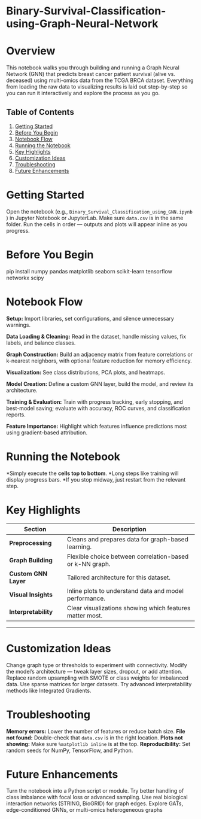 # Binary-Survival-Classification-using-Graph-Neural-Network
# Overview
This notebook walks you through building and running a Graph Neural Network (GNN) that predicts breast cancer patient survival (alive vs. deceased) using multi-omics data from the TCGA BRCA dataset. Everything from loading the raw data to visualizing results is laid out step-by-step so you can run it interactively and explore the process as you go.

## Table of Contents

1. [Getting Started](#getting-started)
2. [Before You Begin](#before-you-begin)
3. [Notebook Flow](#notebook-flow)
4. [Running the Notebook](#running-the-notebook)
5. [Key Highlights](#key-highlights)
6. [Customization Ideas](#customization-ideas)
7. [Troubleshooting](#troubleshooting)
8. [Future Enhancements](#future-enhancements)


# Getting Started
Open the notebook (e.g., `Binary_Survival_Classification_using_GNN.ipynb` ) in Jupyter Notebook or JupyterLab.
Make sure `data.csv` is in the same folder.
Run the cells in order — outputs and plots will appear inline as you progress.
# Before You Begin
pip install numpy pandas matplotlib seaborn scikit-learn tensorflow networkx scipy
# Notebook Flow
**Setup:** Import libraries, set configurations, and silence unnecessary warnings.

**Data Loading & Cleaning:** Read in the dataset, handle missing values, fix labels, and balance classes.

**Graph Construction:** Build an adjacency matrix from feature correlations or k-nearest neighbors, with optional feature reduction for memory efficiency.

**Visualization:** See class distributions, PCA plots, and heatmaps.

**Model Creation:** Define a custom GNN layer, build the model, and review its architecture.

**Training & Evaluation:** Train with progress tracking, early stopping, and best-model saving; evaluate with accuracy, ROC curves, and classification reports.

**Feature Importance:** Highlight which features influence predictions most using gradient-based attribution.

# Running the Notebook
*Simply execute the **cells top to bottom**.
*Long steps like training will display progress bars.
*If you stop midway, just restart from the relevant step.

# Key Highlights
| Section                        | Description                                                                               |
| ------------------------------ | ------------------------------------------------------------------------------------------------------------------------- |
**Preprocessing**               |Cleans and prepares data for graph-based learning.
**Graph Building**              |Flexible choice between correlation-based or k-NN graph.
**Custom GNN Layer**            |Tailored architecture for this dataset.
**Visual Insights**             |Inline plots to understand data and model performance.
**Interpretability**            |Clear visualizations showing which features matter most.
---
# Customization Ideas

Change graph type or thresholds to experiment with connectivity.
Modify the model’s architecture — tweak layer sizes, dropout, or add attention.
Replace random upsampling with SMOTE or class weights for imbalanced data.
Use sparse matrices for larger datasets.
Try advanced interpretability methods like Integrated Gradients.

# Troubleshooting

**Memory errors:** Lower the number of features or reduce batch size.
**File not found:** Double-check that `data.csv` is in the right location.
**Plots not showing:** Make sure `%matplotlib inline` is at the top.
**Reproducibility:** Set random seeds for NumPy, TensorFlow, and Python.

# Future Enhancements

Turn the notebook into a Python script or module.
Try better handling of class imbalance with focal loss or advanced sampling.
Use real biological interaction networks (STRING, BioGRID) for graph edges.
Explore GATs, edge-conditioned GNNs, or multi-omics heterogeneous graphs
